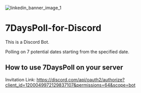 ![linkedin_banner_image_1](https://github.com/Sut103/7DaysPoll-for-Discord/assets/18696845/df4b8411-1915-4d1b-81a2-381c2d8e5324)
# 7DaysPoll-for-Discord
This is a Discord Bot.

Polling on 7 potential dates starting from the specified date.

## How to use 7DaysPoll on your server
Invitation Link: https://discord.com/api/oauth2/authorize?client_id=1200049972129837107&permissions=64&scope=bot
